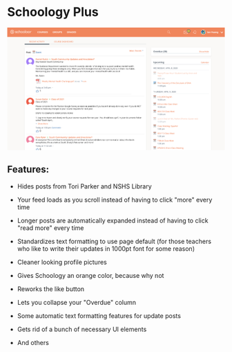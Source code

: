 # Schoology Plus

![screenshot](https://github.com/iahuang/schoology-plus/raw/master/screenshots/sc0.png)

## Features:

- Hides posts from Tori Parker and NSHS Library
- Your feed loads as you scroll instead of having to click "more" every time
- Longer posts are automatically expanded instead of having to click "read more" every time
- Standardizes text formatting to use page default (for those teachers who like to write their updates in 1000pt font for some reason)
- Cleaner looking profile pictures
- Gives Schoology an orange color, because why not
- Reworks the like button
- Lets you collapse your "Overdue" column
- Some automatic text formatting features for update posts
- Gets rid of a bunch of necessary UI elements

- And others